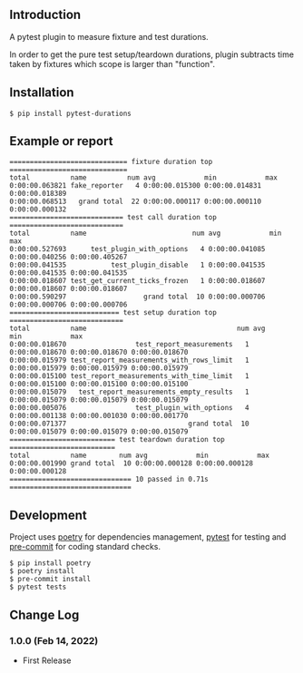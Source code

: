 ## Introduction

A pytest plugin to measure fixture and test durations.

In order to get the pure test setup/teardown durations, plugin subtracts time taken by fixtures which scope is larger than "function".

## Installation

```shell
$ pip install pytest-durations
```

## Example or report

```
============================= fixture duration top =============================
total          name          num avg            min            max           
0:00:00.063821 fake_reporter   4 0:00:00.015300 0:00:00.014831 0:00:00.018389
0:00:00.068513   grand total  22 0:00:00.000117 0:00:00.000110 0:00:00.000132
============================ test call duration top ============================
total          name                          num avg            min            max           
0:00:00.527693      test_plugin_with_options   4 0:00:00.041085 0:00:00.040256 0:00:00.405267
0:00:00.041535           test_plugin_disable   1 0:00:00.041535 0:00:00.041535 0:00:00.041535
0:00:00.018607 test_get_current_ticks_frozen   1 0:00:00.018607 0:00:00.018607 0:00:00.018607
0:00:00.590297                   grand total  10 0:00:00.000706 0:00:00.000706 0:00:00.000706
=========================== test setup duration top ============================
total          name                                     num avg            min            max           
0:00:00.018670                 test_report_measurements   1 0:00:00.018670 0:00:00.018670 0:00:00.018670
0:00:00.015979 test_report_measurements_with_rows_limit   1 0:00:00.015979 0:00:00.015979 0:00:00.015979
0:00:00.015100 test_report_measurements_with_time_limit   1 0:00:00.015100 0:00:00.015100 0:00:00.015100
0:00:00.015079   test_report_measurements_empty_results   1 0:00:00.015079 0:00:00.015079 0:00:00.015079
0:00:00.005076                 test_plugin_with_options   4 0:00:00.001138 0:00:00.001030 0:00:00.001770
0:00:00.071377                              grand total  10 0:00:00.015079 0:00:00.015079 0:00:00.015079
========================== test teardown duration top ==========================
total          name        num avg            min            max           
0:00:00.001990 grand total  10 0:00:00.000128 0:00:00.000128 0:00:00.000128
============================== 10 passed in 0.71s ==============================
```

## Development

Project uses [poetry](https://python-poetry.org/) for dependencies management, [pytest](https://pytest.org/) for testing and [pre-commit](https://pre-commit.com/) for coding standard checks.

```shell
$ pip install poetry
$ poetry install
$ pre-commit install
$ pytest tests
```

## Change Log

### 1.0.0 (Feb 14, 2022)
 
* First Release
